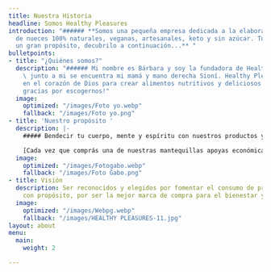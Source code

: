 ```yaml
---
title: Nuestra Historia
headline: Somos Healthy Pleasures
introduction: "###### **Somos una pequeña empresa dedicada a la elaboración de mantequillas
  de nueces 100% naturales, veganas, artesanales, keto y sin azúcar. Tu compra tiene
  un gran propósito, decubrilo a continuación...** "
bulletpoints:
- title: "¿Quiénes somos?"
  description: "###### Mi nombre es Bárbara y soy la fundadora de Healthy Pleasures,
    \ junto a mi se encuentra mi mamá y mano derecha Sioní. Healthy Pleasures nació
    en el corazón de Dios para crear alimentos nutritivos y deliciosos para vos. ¡Muchas
    gracias por escogernos!"
  image:
    optimized: "/images/Foto yo.webp"
    fallback: "/images/Foto yo.png"
- title: 'Nuestro propósito '
  description: |-
    ##### Bendecir tu cuerpo, mente y espíritu con nuestros productos y donar el 10% de las ganancias a misioneros cristianos de Costa Rica.

    [Cada vez que comprás una de nuestras mantequillas apoyas económicamente la labor de amor y servicio de misioneros cristianos costarricenses en diferentes partes del mundo. Conocé más sobre los misioneros que apoyas con cada una de tus compras con tan solo un click. ](https://www.healthypleasurescr.com/posts/comprar-con-prop%C3%B3sito/ "Comprar con propósito")
  image:
    optimized: "/images/Fotogabo.webp"
    fallback: "/images/Foto Gabo.png"
- title: Visión
  description: Ser reconocidos y elegidos por fomentar el consumo de productos alimenticios
    con propósito, por ser la mejor marca de compra para el bienestar y para ayudar.
  image:
    optimized: "/images/Webpg.webp"
    fallback: "/images/HEALTHY PLEASURES-11.jpg"
layout: about
menu:
  main:
    weight: 2

---
```

